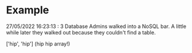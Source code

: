 # Example

<!-- replace-with-date starts -->
27/05/2022 16:23:13 : 3 Database Admins walked into a NoSQL bar. A little while later they walked out because they couldn't find a table.
<!-- replace-with-date ends -->

<!-- replace-with-joke starts -->
['hip', 'hip'] (hip hip array!)
<!-- replace-with-joke ends -->